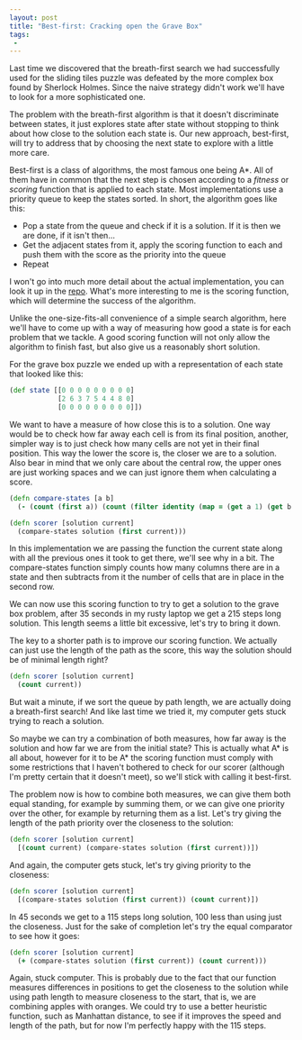 ```yaml
---
layout: post
title: "Best-first: Cracking open the Grave Box"
tags:
 -
---
```


Last time we discovered that the breath-first search we had successfully used
for the sliding tiles puzzle was defeated by the more complex box found by
Sherlock Holmes. Since the naive strategy didn't work we'll have to look for
a more sophisticated one.

The problem with the breath-first algorithm is that it doesn't discriminate
between states, it just explores state after state without stopping to think
about how close to the solution each state is. Our new approach, best-first,
will try to address that by choosing the next state to explore with a little
more care.

Best-first is a class of algorithms, the most famous one being A\*. All of
them have in common that the next step is chosen according to a _fitness_ or
_scoring_ function that is applied to each state. Most implementations use
a priority queue to keep the states sorted. In short, the algorithm goes like
this:

* Pop a state from the queue and check if it is a solution. If it is then we
  are done, if it isn't then...
* Get the adjacent states from it, apply the scoring function to each and push
  them with the score as the priority into the queue
* Repeat

I won't go into much more detail about the actual implementation, you can look
it up in the [repo](https://github.com/dgsuarez/adventure-puzzle-solver).
What's more interesting to me is the scoring function, which will determine
the success of the algorithm. 

Unlike the one-size-fits-all convenience of a simple search algorithm, here
we'll have to come up with a way of measuring how good a state is for each
problem that we tackle. A good scoring function will not only allow the
algorithm to finish fast, but also give us a reasonably short solution.

For the grave box puzzle we ended up with a representation of each state that
looked like this:

~~~clojure
(def state [[0 0 0 0 0 0 0 0 0]
            [2 6 3 7 5 4 4 8 0]
            [0 0 0 0 0 0 0 0 0]])
~~~

We want to have a measure of how close this is to a solution. One way would be
to check how far away each cell is from its final position, another, simpler
way is to just check how many cells are not yet in their final position. This
way the lower the score is, the closer we are to a solution. Also bear in mind
that we only care about the central row, the upper ones are just working
spaces and we can just ignore them when calculating a score.

~~~clojure
(defn compare-states [a b]
  (- (count (first a)) (count (filter identity (map = (get a 1) (get b 1))))))

(defn scorer [solution current]
  (compare-states solution (first current)))
~~~

In this implementation we are passing the function the current state along
with all the previous ones it took to get there, we'll see why in a bit. The
compare-states function simply counts how many columns there are in a state
and then subtracts from it the number of cells that are in place in the second
row.

We can now use this scoring function to try to get a solution to the grave box
problem, after 35 seconds in my rusty laptop we get a 215 steps long
solution. This length seems a little bit excessive, let's try to bring it
down.

The key to a shorter path is to improve our scoring function. We actually can
just use the length of the path as the score, this way the solution should be
of minimal length right?

~~~clojure
(defn scorer [solution current]
  (count current))
~~~

But wait a minute, if we sort the queue by path length, we are actually doing
a breath-first search! And like last time we tried it, my computer gets stuck
trying to reach a solution. 

So maybe we can try a combination of both measures, how far away is the
solution and how far we are from the initial state? This is actually what A\*
is all about, however for it to be A\* the scoring function must comply with
some restrictions that I haven't bothered to check for our scorer (although
I'm pretty certain that it doesn't meet), so we'll stick with calling it
best-first. 

The problem now is how to combine both measures, we can give them both equal
standing, for example by summing them, or we can give one priority over the
other, for example by returning them as a list. Let's try giving the length of
the path priority over the closeness to the solution:

~~~clojure
(defn scorer [solution current]
  [(count current) (compare-states solution (first current))])
~~~

And again, the computer gets stuck, let's try giving priority to the
closeness:

~~~clojure
(defn scorer [solution current]
  [(compare-states solution (first current)) (count current)])
~~~

In 45 seconds we get to a 115 steps long solution, 100 less than using just
the closeness. Just for the sake of completion let's try the equal comparator
to see how it goes:

~~~clojure
(defn scorer [solution current]
  (+ (compare-states solution (first current)) (count current)))
~~~

Again, stuck computer. This is probably due to the fact that our 
function measures differences in positions to get the closeness to the
solution while using path length to measure closeness to the start, that is,
we are combining apples with oranges. We could try to use a better heuristic
function, such as Manhattan distance, to see if it improves the speed and
length of the path, but for now I'm perfectly happy with the 115 steps.

